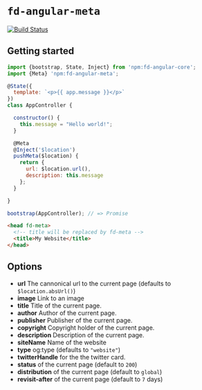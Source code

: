 # `fd-angular-meta`

[![Build Status](https://travis-ci.org/fd/fd-angular-meta.svg?branch=master)](https://travis-ci.org/fd/fd-angular-meta)

## Getting started

```js
import {bootstrap, State, Inject} from 'npm:fd-angular-core';
import {Meta} 'npm:fd-angular-meta';

@State({
  template: `<p>{{ app.message }}</p>`
})
class AppController {

  constructor() {
    this.message = "Hello world!";
  }

  @Meta
  @Inject('$location')
  pushMeta($location) {
    return {
      url: $location.url(),
      description: this.message
    };
  }

}

bootstrap(AppController); // => Promise
```


```html
<head fd-meta>
  <!-- title will be replaced by fd-meta -->
  <title>My Website</title>
</head>
```


## Options

* **url** The cannonical url to the current page (defaults to `$location.absUrl()`)
* **image** Link to an image
* **title** Title of the current page.
* **author** Author of the current page.
* **publisher** Publisher of the current page.
* **copyright** Copyright holder of the current page.
* **description** Description of the current page.
* **siteName** Name of the website
* **type** og:type (defaults to `"website"`)
* **twitterHandle** for the the twitter card.
* **status** of the current page (default to `200`)
* **distribution** of the current page (default to `global`)
* **revisit-after** of the current page (default to `7` days)
